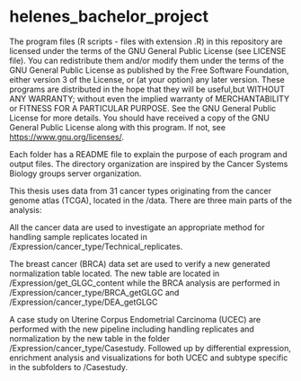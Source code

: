 # helenes_bachelor_project

The program files (R scripts - files with extension .R) in this repository
are licensed under the terms of the GNU General Public License (see LICENSE
file). You can redistribute them and/or modify them under the terms of the
GNU General Public License as published by the Free Software Foundation,
either version 3 of the License, or (at your option) any later version.
These programs are distributed in the hope that they will be useful,but
WITHOUT ANY WARRANTY; without even the implied warranty of MERCHANTABILITY or
FITNESS FOR A PARTICULAR PURPOSE. See the GNU General Public License for more
details. You should have received a copy of the GNU General Public License
along with this program. If not, see https://www.gnu.org/licenses/.

Each folder has a README file to explain the purpose of each program and
output files. The directory organization are inspired by the Cancer Systems
Biology groups server organization.

This thesis uses data from 31 cancer types originating from the cancer genome
atlas (TCGA), located in the /data. There are three main parts of the analysis:

All the cancer data are used to investigate an appropriate method for
handling sample replicates located in /Expression/cancer_type/Technical_replicates.

The breast cancer (BRCA) data set are used to verify a new generated
normalization table located. The new table are located in
/Expression/get_GLGC_content while the BRCA analysis are performed in
/Expression/cancer_type/BRCA_getGLGC and /Expression/cancer_type/DEA_getGLGC

A case study on Uterine Corpus Endometrial Carcinoma (UCEC) are performed
with the new pipeline including handling replicates and normalization by the
new table in the folder /Expression/cancer_type/Casestudy. Followed up by
differential expression, enrichment analysis and visualizations for both UCEC
and subtype specific in the subfolders to /Casestudy.

